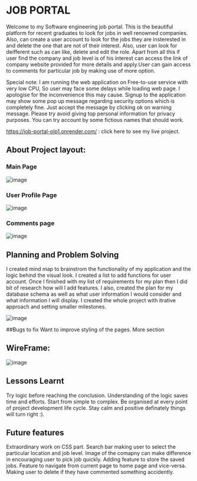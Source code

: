 # JOB PORTAL

Welcome to my Software engineering job portal. This is the beautiful platform for recent graduates to look for jobs in well renowned companies. Also, can create a user account to look for the jobs they are insterested in and delete the one that are not of their interest. Also, user can look for deifferent such as can like, delete and edit the role. Apart from all this if user find the company and job level is of his  interest can access the link of company website provided for more details and apply.User can gain access to comments for particular job by making use of more option.

Special note: I am running the web application on Free-to-use service with very low CPU, So user may face some delays while loading web page. I apologise for the inconvenience this may cause. Signup to the application may show some pop up message regarding security options which is completely fine. Just accept the message by clicking ok on warning message. Please try avoid giving top personal information for privacy purposes. You can try account by some fictious names that should work.

 https://job-portal-olp1.onrender.com/ : click here to see my live project.
 
 ## About Project layout:
 ### Main Page
 ![image](https://github.com/gagurpreet/crud_app/assets/129696535/40a23a19-29f4-49de-84b3-39c6e81110c7)
 
 ### User Profile Page
 ![image](https://github.com/gagurpreet/crud_app/assets/129696535/971a5ed7-f29f-4eb7-a339-3d4f719aa790)

### Comments page
![image](https://github.com/gagurpreet/crud_app/assets/129696535/ebadef7e-5a7b-4c28-b92e-499dd612c596)

## Planning and Problem Solving
I created mind map to brainstrom the functionality of my application and the logic behind the visual look.
I created a list to add functions for user account.
Once I finished with my list of requirements for my plan then I did bit of research how will I add features.
I also, created the plan for my database schema as well as what user information I would consider and what information I will display.
I created the whole project with itrative approach and setting smaller milestones.

![image](https://github.com/gagurpreet/crud_app/assets/129696535/f6933789-4d76-4957-9ca0-ec2f3b1ea9bf)

##Bugs to fix
Want to improve styling of the pages.
More section

## WireFrame:

![image](https://github.com/gagurpreet/crud_app/assets/129696535/925c4b6d-86da-450c-8130-59db7b5a232b)


## Lessons Learnt
Try logic before reaching the conclusion.
Understanding of the logic saves time and efforts.
Start from simple to complex.
Be organised at every point of project development life cycle.
Stay calm and positive definately things will turn right :).


## Future features
Extraordinary work on CSS part.
Search bar making user to select the particular location and job level.
Image of the comapny can make difference in encouraging user to pick job quickly.
Adding feature to store the saved jobs.
Feature to navigate from current page to home page and vice-versa.
Making user to delete if they have commented something accidently.

